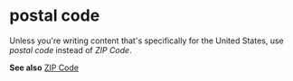 # postal code

Unless you're writing content that's specifically for the United States, use *postal code* instead of *ZIP Code*.

**See also** [ZIP Code](~/a-z-word-list-term-collections/z/zip-code.md)
